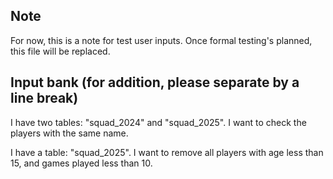 ## Note
For now, this is a note for test user inputs. Once formal testing's planned, this file will be replaced.

## Input bank (for addition, please separate by a line break)
I have two tables: "squad_2024" and "squad_2025". I want to check the players with the same name.

I have a table: "squad_2025". I want to remove all players with age less than 15, and games played less than 10.
